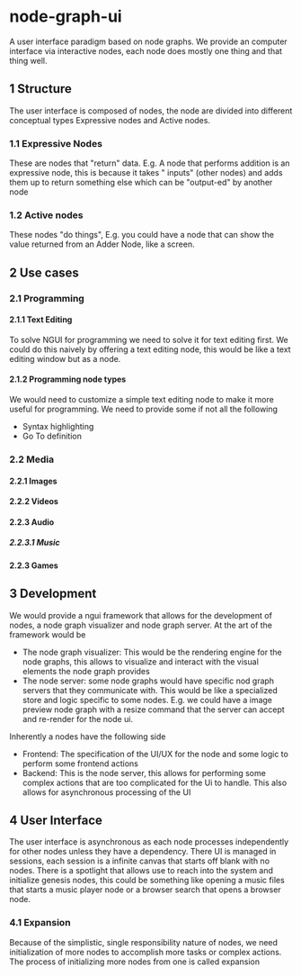 # node-graph-ui

A user interface paradigm based on node graphs. We provide an computer interface via interactive nodes, each node does
mostly one thing and that thing well.

## 1 Structure

The user interface is composed of nodes, the node are divided into
different conceptual types Expressive nodes and Active nodes.

### 1.1 Expressive Nodes

These are nodes that "return" data. E.g. A node that performs addition is an expressive node, this is because it takes "
inputs" (other nodes) and adds them up to return something else which can be "output-ed" by another node

### 1.2 Active nodes

These nodes "do things", E.g. you could have a node that can show the value returned from an Adder Node, like a screen.

## 2 Use cases

### 2.1 Programming

#### 2.1.1 Text Editing

To solve NGUI for programming we need to solve it for text editing first. We could do this naively by offering a text
editing node, this would be like a text editing window but as a node.

#### 2.1.2 Programming node types

We would need to customize a simple text editing node to make it more useful for programming. We need to provide some if
not all the following

- Syntax highlighting
- Go To definition

### 2.2 Media

#### 2.2.1 Images

#### 2.2.2 Videos

#### 2.2.3 Audio

##### 2.2.3.1 Music

#### 2.2.3 Games

## 3 Development

We would provide a ngui framework that allows for the development of nodes, a node graph visualizer and node graph
server. At the art of the framework would be

- The node graph visualizer: This would be the rendering engine for the node graphs, this allows to visualize and
  interact with the visual elements the node graph provides
- The node server: some node graphs would have specific nod graph servers that they communicate with. This would be like
  a specialized store and logic specific to some nodes. E.g. we could have a image preview node graph with a resize
  command that the server can accept and re-render for the node ui.

Inherently a nodes have the following side

- Frontend: The specification of the UI/UX for the node and some logic to perform some frontend actions
- Backend: This is the node server, this allows for performing some complex actions that are too complicated for the Ui
  to handle. This also allows for asynchronous processing of the UI

## 4 User Interface

The user interface is asynchronous as each node processes independently for other nodes unless they have a dependency.
There UI is managed in sessions, each session is a infinite canvas that starts off blank with no nodes. There is a
spotlight that allows use to reach into the system and initialize genesis nodes, this could be something like opening a
music files that starts a music player node or a browser search that opens a browser node.

### 4.1 Expansion

Because of the simplistic, single responsibility nature of nodes, we need initialization of more nodes to accomplish
more tasks or complex actions. The process of initializing more nodes from one is called expansion